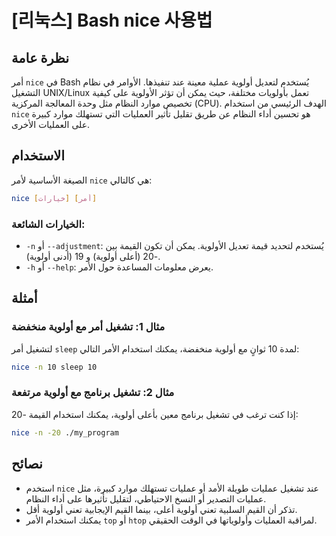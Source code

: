 # [리눅스] Bash nice 사용법

## نظرة عامة
أمر `nice` في Bash يُستخدم لتعديل أولوية عملية معينة عند تنفيذها. الأوامر في نظام التشغيل UNIX/Linux تعمل بأولويات مختلفة، حيث يمكن أن تؤثر الأولوية على كيفية تخصيص موارد النظام مثل وحدة المعالجة المركزية (CPU). الهدف الرئيسي من استخدام `nice` هو تحسين أداء النظام عن طريق تقليل تأثير العمليات التي تستهلك موارد كبيرة على العمليات الأخرى.

## الاستخدام
الصيغة الأساسية لأمر `nice` هي كالتالي:

```bash
nice [خيارات] [أمر]
```

### الخيارات الشائعة:
- `-n` أو `--adjustment`: يُستخدم لتحديد قيمة تعديل الأولوية. يمكن أن تكون القيمة بين -20 (أعلى أولوية) و 19 (أدنى أولوية).
- `-h` أو `--help`: يعرض معلومات المساعدة حول الأمر.

## أمثلة
### مثال 1: تشغيل أمر مع أولوية منخفضة
لتشغيل أمر `sleep` لمدة 10 ثوانٍ مع أولوية منخفضة، يمكنك استخدام الأمر التالي:

```bash
nice -n 10 sleep 10
```

### مثال 2: تشغيل برنامج مع أولوية مرتفعة
إذا كنت ترغب في تشغيل برنامج معين بأعلى أولوية، يمكنك استخدام القيمة -20:

```bash
nice -n -20 ./my_program
```

## نصائح
- استخدم `nice` عند تشغيل عمليات طويلة الأمد أو عمليات تستهلك موارد كبيرة، مثل عمليات التصدير أو النسخ الاحتياطي، لتقليل تأثيرها على أداء النظام.
- تذكر أن القيم السلبية تعني أولوية أعلى، بينما القيم الإيجابية تعني أولوية أقل.
- يمكنك استخدام الأمر `top` أو `htop` لمراقبة العمليات وأولوياتها في الوقت الحقيقي.